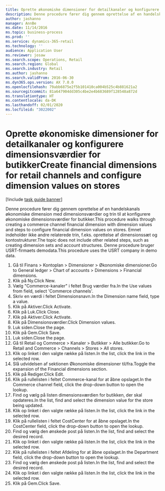 ```yaml
---
title: Oprette økonomiske dimensioner for detailkanaler og konfigurere dimensionsværdier for butikker
description: Denne procedure fører dig gennem oprettelse af en handelskanals økonomiske dimension med dimensionsværdier og trin til at konfigurere økonomiske dimensionsværdier for butikker.
author: jashanno
manager: AnnBe
ms.date: 11/14/2016
ms.topic: business-process
ms.prod: ''
ms.service: dynamics-365-retail
ms.technology: ''
audience: Application User
ms.reviewer: josaw
ms.search.scope: Operations, Retail
ms.search.region: Global
ms.search.industry: Retail
ms.author: jashanno
ms.search.validFrom: 2016-06-30
ms.dyn365.ops.version: AX 7.0.0
ms.openlocfilehash: 79abb6875e2f5b101410ca004b525c4b881621a2
ms.sourcegitcommit: 81a647904dd305c4be2e4b683689f128548a872d
ms.translationtype: HT
ms.contentlocale: da-DK
ms.lasthandoff: 02/01/2020
ms.locfileid: "3022002"
---
```

# <a name="create-financial-dimensions-for-retail-channels-and-configure-dimension-values-on-stores"></a><span data-ttu-id="22038-103">Oprette økonomiske dimensioner for detailkanaler og konfigurere dimensionsværdier for butikker</span><span class="sxs-lookup"><span data-stu-id="22038-103">Create financial dimensions for retail channels and configure dimension values on stores</span></span>

[!include [task guide banner](../includes/task-guide-banner.md)]

<span data-ttu-id="22038-104">Denne procedure fører dig gennem oprettelse af en handelskanals økonomiske dimension med dimensionsværdier og trin til at konfigurere økonomiske dimensionsværdier for butikker.</span><span class="sxs-lookup"><span data-stu-id="22038-104">This procedure walks through creating a commerce channel financial dimension with dimension values and steps to configure financial dimension values on stores.</span></span> <span data-ttu-id="22038-105">Emnet indeholder ikke andre relaterede trin, f.eks. oprettelse af dimensionssæt og kontostrukturer.</span><span class="sxs-lookup"><span data-stu-id="22038-105">The topic does not include other related steps, such as creating dimension sets and account structures.</span></span> <span data-ttu-id="22038-106">Denne procedure bruger USRT-firmaets demodata.</span><span class="sxs-lookup"><span data-stu-id="22038-106">This procedure uses the USRT company in demo data.</span></span>

1. <span data-ttu-id="22038-107">Gå til Finans > Kontoplan > Dimensioner > Økonomiske dimensioner.</span><span class="sxs-lookup"><span data-stu-id="22038-107">Go to General ledger > Chart of accounts > Dimensions > Financial dimensions.</span></span>
2. <span data-ttu-id="22038-108">Klik på Ny.</span><span class="sxs-lookup"><span data-stu-id="22038-108">Click New.</span></span>
3. <span data-ttu-id="22038-109">Vælg "Commerce-kanaler" i feltet Brug værdier fra.</span><span class="sxs-lookup"><span data-stu-id="22038-109">In the Use values from field, select 'Commerce channels'.</span></span>
4. <span data-ttu-id="22038-110">Skriv en værdi i feltet Dimensionsnavn.</span><span class="sxs-lookup"><span data-stu-id="22038-110">In the Dimension name field, type a value.</span></span>
5. <span data-ttu-id="22038-111">Klik på Aktiver.</span><span class="sxs-lookup"><span data-stu-id="22038-111">Click Activate.</span></span>
6. <span data-ttu-id="22038-112">Klik på Luk.</span><span class="sxs-lookup"><span data-stu-id="22038-112">Click Close.</span></span>
7. <span data-ttu-id="22038-113">Klik på Aktiver.</span><span class="sxs-lookup"><span data-stu-id="22038-113">Click Activate.</span></span>
8. <span data-ttu-id="22038-114">Klik på Dimensionsværdier.</span><span class="sxs-lookup"><span data-stu-id="22038-114">Click Dimension values.</span></span>
9. <span data-ttu-id="22038-115">Luk siden.</span><span class="sxs-lookup"><span data-stu-id="22038-115">Close the page.</span></span>
10. <span data-ttu-id="22038-116">Klik på Gem.</span><span class="sxs-lookup"><span data-stu-id="22038-116">Click Save.</span></span>
11. <span data-ttu-id="22038-117">Luk siden.</span><span class="sxs-lookup"><span data-stu-id="22038-117">Close the page.</span></span>
12. <span data-ttu-id="22038-118">Gå til Retail og Commerce > Kanaler > Butikker > Alle butikker.</span><span class="sxs-lookup"><span data-stu-id="22038-118">Go to Retail and Commerce > Channels > Stores > All stores.</span></span>
13. <span data-ttu-id="22038-119">Klik op linket i den valgte række på listen.</span><span class="sxs-lookup"><span data-stu-id="22038-119">In the list, click the link in the selected row.</span></span>
14. <span data-ttu-id="22038-120">Slå udvidelsen af sektionen Økonomiske dimensioner til/fra.</span><span class="sxs-lookup"><span data-stu-id="22038-120">Toggle the expansion of the Financial dimensions section.</span></span>
15. <span data-ttu-id="22038-121">Klik på Rediger.</span><span class="sxs-lookup"><span data-stu-id="22038-121">Click Edit.</span></span>
16. <span data-ttu-id="22038-122">Klik på rullelisten i feltet Commerce-kanal for at åbne opslaget.</span><span class="sxs-lookup"><span data-stu-id="22038-122">In the Commerce channel field, click the drop-down button to open the lookup.</span></span>
17. <span data-ttu-id="22038-123">Find og vælg på listen dimensionsværdien for butikken, der skal opdateres.</span><span class="sxs-lookup"><span data-stu-id="22038-123">In the list, find and select the dimension value for the store being updated.</span></span>
18. <span data-ttu-id="22038-124">Klik op linket i den valgte række på listen.</span><span class="sxs-lookup"><span data-stu-id="22038-124">In the list, click the link in the selected row.</span></span>
19. <span data-ttu-id="22038-125">Klik på rullelisten i feltet CostCenter for at åbne opslaget.</span><span class="sxs-lookup"><span data-stu-id="22038-125">In the CostCenter field, click the drop-down button to open the lookup.</span></span>
20. <span data-ttu-id="22038-126">Find og vælg den ønskede post på listen.</span><span class="sxs-lookup"><span data-stu-id="22038-126">In the list, find and select the desired record.</span></span>
21. <span data-ttu-id="22038-127">Klik op linket i den valgte række på listen.</span><span class="sxs-lookup"><span data-stu-id="22038-127">In the list, click the link in the selected row.</span></span>
22. <span data-ttu-id="22038-128">Klik på rullelisten i feltet Afdeling for at åbne opslaget.</span><span class="sxs-lookup"><span data-stu-id="22038-128">In the Department field, click the drop-down button to open the lookup.</span></span>
23. <span data-ttu-id="22038-129">Find og vælg den ønskede post på listen.</span><span class="sxs-lookup"><span data-stu-id="22038-129">In the list, find and select the desired record.</span></span>
24. <span data-ttu-id="22038-130">Klik op linket i den valgte række på listen.</span><span class="sxs-lookup"><span data-stu-id="22038-130">In the list, click the link in the selected row.</span></span>
25. <span data-ttu-id="22038-131">Klik på Gem.</span><span class="sxs-lookup"><span data-stu-id="22038-131">Click Save.</span></span>

